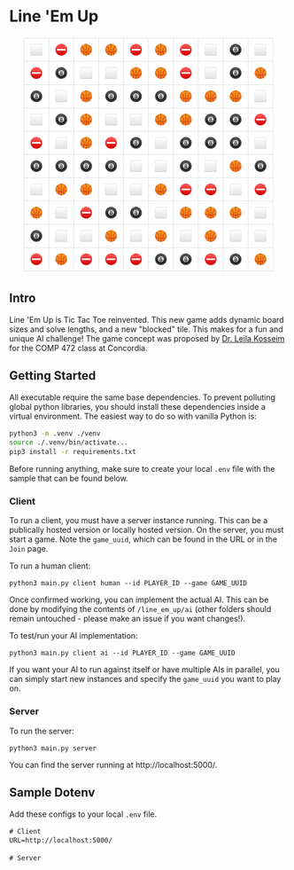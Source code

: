 # Line 'Em Up

<center><img src="./images/board.png" alt="Board"/></center>

## Intro

Line 'Em Up is Tic Tac Toe reinvented. This new game adds dynamic board sizes and solve lengths, and a new "blocked" tile. This makes for a fun and unique AI challenge! The game concept was proposed by [Dr. Leila Kosseim](https://users.encs.concordia.ca/~kosseim/) for the COMP 472 class at Concordia.

## Getting Started

All executable require the same base dependencies. To prevent polluting global python libraries, you should install these dependencies inside a virtual environment. The easiest way to do so with vanilla Python is:

```bash
python3 -m .venv ./venv
source ./.venv/bin/activate...
pip3 install -r requirements.txt
```

Before running anything, make sure to create your local `.env` file with the sample that can be found below.

### Client

To run a client, you must have a server instance running. This can be a publically hosted version or locally hosted version. On the server, you must start a game. Note the `game_uuid`, which can be found in the URL or in the `Join` page.

To run a human client:

```
python3 main.py client human --id PLAYER_ID --game GAME_UUID
```

Once confirmed working, you can implement the actual AI. This can be done by modifying the contents of `/line_em_up/ai` (other folders should remain untouched - please make an issue if you want changes!). 

To test/run your AI implementation:

```
python3 main.py client ai --id PLAYER_ID --game GAME_UUID
```

If you want your AI to run against itself or have multiple AIs in parallel, you can simply start new instances and specify the `game_uuid` you want to play on.

### Server

To run the server:

```
python3 main.py server
```

You can find the server running at http://localhost:5000/.

## Sample Dotenv

Add these configs to your local `.env` file.

```
# Client
URL=http://localhost:5000/

# Server
```
